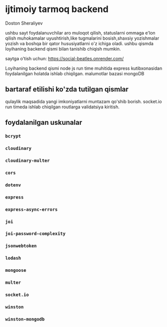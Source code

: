 # ijtimoiy tarmoq backend
Doston Sheraliyev

ushbu sayt foydalanuvchilar aro muloqot qilish, statuslarni ommaga e'lon qilish
muhokamalar uyushtirish,like tugmalarini bosish,shaxsiy yozishmalar yozish
va boshqa bir qator hususiyatlarni o'z ichiga oladi.
ushbu qismda loyihaning backend qismi bilan tanishib chiqish mumkin.

saytga o'tish uchun: https://social-beatles.onrender.com/
 
Loyihaning backend qismi node js run time muhitida express kutibxonasidan foydalanilgan holatda ishlab chiqilgan.
malumotlar bazasi mongoDB

## bartaraf etilishi ko'zda tutilgan qismlar

qulaylik maqsadida yangi imkoniyatlarni muntazam qo'shib borish.
socket.io run timeda ishlab chiqilgan routlarga validatsiya kiritish.

## foydalanilgan uskunalar

### `bcrypt`
### `cloudinary`
### `cloudinary-multer`
### `cors`
### `dotenv`
### `express`
### `express-async-errors`
### `joi`
### `joi-password-complexity`
### `jsonwebtoken`
### `lodash`
### `mongoose`
### `multer`
### `socket.io`
### `winston`
### `winston-mongodb`
